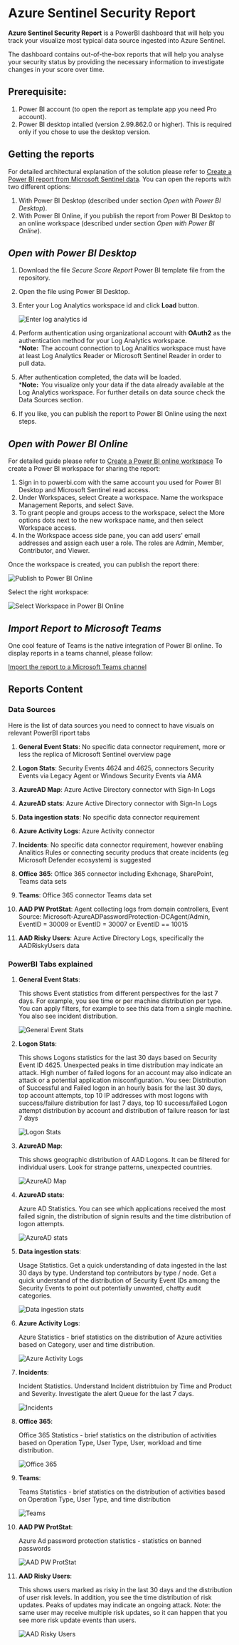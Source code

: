# Azure Sentinel Security Report

**Azure Sentinel Security Report** is a PowerBI dashboard that will help you track your visualize most typical data source ingested into Azure Sentinel. 

The dashboard contains out-of-the-box reports that will help you analyse your security status by providing the necessary information to investigate changes in your score over time.  


## Prerequisite:

1. Power BI account (to open the report as template app you need Pro account). 
2. Power BI desktop intalled (version 2.99.862.0 or higher). This is required only if you chose to use the desktop version.


## **Getting the reports**
For detailed architectural explanation of the solution please refer to [Create a Power BI report from Microsoft Sentinel data](https://docs.microsoft.com/en-us/azure/sentinel/powerbi). 
You can open the reports with two different options:
1. With Power BI Desktop (described under section *Open with Power BI Desktop*).
2. With Power BI Online, if you publish the report from Power BI Desktop to an online workspace  (described under section *Open with Power BI Online*).

## *Open with Power BI Desktop*
1. Download the file *Secure Score Report* Power BI template file from the repository.
2. Open the file using Power BI Desktop.
3. Enter your Log Analytics workspace id and click **Load** button.

    ![Enter log analytics id](https://github.com/arpadb1/Public/blob/main/Hydra/img/LogAnaliticsPowerBIDesktop1.png)

4. Perform authentication using organizational account with **OAuth2** as the authentication method for your Log Analytics workspace.  
***Note:**  
The account connection to Log Analitics workspace must have at least Log Analytics Reader or Microsoft Sentinel Reader in order to pull data.
5. After authentication completed, the data will be loaded.  
***Note:**  
You visualize only your data if the data already available at the Log Analytics workspace. For further details on data source check the Data Sources section.
6. If you like, you can publish the report to Power BI Online using the next steps.

## *Open with Power BI Online*
For detailed guide please refer to [Create a Power BI online workspace](https://docs.microsoft.com/en-us/azure/sentinel/powerbi#create-a-power-bi-online-workspacei)
To create a Power BI workspace for sharing the report:
1. Sign in to powerbi.com with the same account you used for Power BI Desktop and Microsoft Sentinel read access.
2. Under Workspaces, select Create a workspace. Name the workspace Management Reports, and select Save.
3. To grant people and groups access to the workspace, select the More options dots next to the new workspace name, and then select Workspace access.
4. In the Workspace access side pane, you can add users' email addresses and assign each user a role. The roles are Admin, Member, Contributor, and Viewer.

Once the workspace is created, you can publish the report there:


 ![Publish to Power BI Online](https://github.com/arpadb1/Public/blob/main/Hydra/img/publish.png)
 
 
 Select the right workspace:
 
 
 ![Select Workspace in Power BI Online](https://github.com/arpadb1/Public/blob/main/Hydra/img/select-workspace.png)


## *Import Report to Microsoft Teams*


One cool feature of Teams is the native integration of Power BI online. To display reports in a teams channel, please follow:

[Import the report to a Microsoft Teams channel](https://docs.microsoft.com/en-us/azure/sentinel/powerbi#import-the-report-to-a-microsoft-teams-channel)

## **Reports Content**


### **Data Sources**
Here is the list of data sources you need to connect to have visuals on relevant PowerBI riport tabs

1. **General Event Stats**:  No specific data connector requirement, more or less the replica of Microsoft Sentinel overview page

2. **Logon Stats**:  Security Events 4624 and 4625, connectors Security Events via Legacy Agent or Windows Security Events via AMA

3. **AzureAD Map**: Azure Active Directory connector with Sign-In Logs

4. **AzureAD stats**: Azure Active Directory connector with Sign-In Logs

5. **Data ingestion stats**: No specific data connector requirement 

6. **Azure Activity Logs**: Azure Activity connector

7. **Incidents**: No specific data connector requirement, however enabling Analitics Rules or connecting security producs that create incidents (eg Microsoft Defender ecosystem) is suggested

8. **Office 365**: Office 365 connector including Exhcnage, SharePoint, Teams data sets

9. **Teams**: Office 365 connector Teams data set

10. **AAD PW ProtStat**: Agent collecting logs from domain controllers, Event Source: Microsoft-AzureADPasswordProtection-DCAgent/Admin,  EventID = 30009 or EventID = 30007 or EventID == 10015

11. **AAD Risky Users**: Azure Active Directory Logs, specifically the AADRiskyUsers data


### **PowerBI Tabs explained**
1. **General Event Stats**:
    
    
    This shows Event statistics from different perspectives for the last 7 days. For example, you see time or per machine distribution per type.
    You can apply filters, for example to see this data from a single machine.
    You also see incident distribution.
    
       
    ![ General Event Stats](https://github.com/arpadb1/Public/blob/main/Hydra/img/GeneralEventStats.png)


2. **Logon Stats**:  
    
    
    This shows Logons statistics for the last 30 days based on Security Event ID 4625. Unexpected peaks in time distribution may indicate an attack. 
    High number of failed logons for an account may also indicate an attack or a potential application misconfiguration.
    You see: Distribution of Successful and Failed logon in an hourly basis for the last 30 days, top account attempts, top 10 IP addresses with most logons with success/failure distribution for last 7 days, top 10 success/failed Logon attempt distribution by account and distribution of failure reason for last 7 days
    
    ![ Logon Stats](https://github.com/arpadb1/Public/blob/main/Hydra/img/LogonStats.png)


3. **AzureAD Map**: 


    This shows geographic distribution of AAD Logons. It can be filtered for individual users. Look for strange patterns, unexpected countries.
    
    
    ![ AzureAD Map](https://github.com/arpadb1/Public/blob/main/Hydra/img/AzureADMap.png)


4. **AzureAD stats**: 


    Azure AD Statistics. You can see which applications received the most failed signin, the distribution of signin results and the time distribution of logon attempts.
    

    
    ![ AzureAD stats](https://github.com/arpadb1/Public/blob/main/Hydra/img/AzureADStats.png)


5. **Data ingestion stats**: 


    Usage Statistics. Get a quick understanding of data ingested in the last 30 days by type. Understand top contributors by type / node. 
    Get a quick understand of the distribution of Security Event IDs among the Security Events to point out potentially unwanted, chatty audit categories.


    ![ Data ingestion stats](https://github.com/arpadb1/Public/blob/main/Hydra/img/DataIngestionStats.png)


6. **Azure Activity Logs**: 


    Azure Statistics - brief statistics on the distribution of Azure activities based on Category, user and time distribution.


    ![ Azure Activity Logs](https://github.com/arpadb1/Public/blob/main/Hydra/img/AzureActivityLogs.png)


7. **Incidents**: 
    
    
    Incident Statistics. Understand Incident distribtuion by Time and Product and Severity. Investigate the alert Queue for the last 7 days.
    
    
    ![ Incidents](https://github.com/arpadb1/Public/blob/main/Hydra/img/Incidents.png)
    

8. **Office 365**: 
    
    
    Office 365 Statistics  - brief statistics on the distribution of  activities based on Operation Type, User Type, User, workload and time distribution.
    
    
    ![ Office 365](https://github.com/arpadb1/Public/blob/main/Hydra/img/Office365Stats.png)
    

9. **Teams**: 


    Teams Statistics - brief statistics on the distribution of  activities based on Operation Type, User Type, and time distribution


    ![ Teams](https://github.com/arpadb1/Public/blob/main/Hydra/img/MicrosoftTeamsStats.png)


10. **AAD PW ProtStat**: 


    Azure Ad password protection statistics - statistics on banned passwords


    ![ AAD PW ProtStat](https://github.com/arpadb1/Public/blob/main/Hydra/img/AADPasswordStats.png)
    

11. **AAD Risky Users**:


    This shows users marked as risky in the last 30 days and the distribution of user risk levels.
    In addition, you see the time distribution of risk updates. Peaks of updates may indicate an ongoing attack.
    Note: the same user may receive multiple risk updates, so it can happen that you see more risk update events than users.
    
    
    ![ AAD Risky Users](https://github.com/arpadb1/Public/blob/main/Hydra/img/AADRiskyUsers.png)
